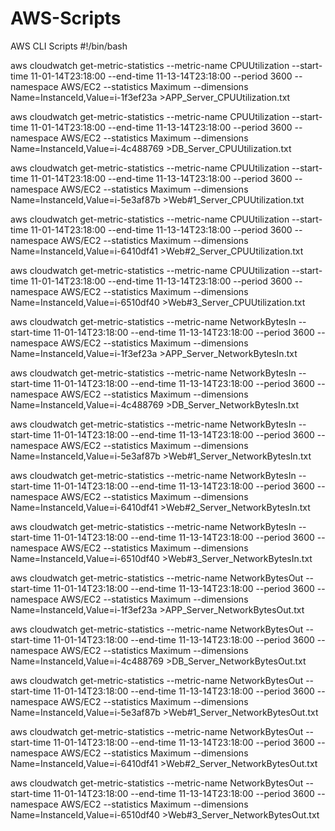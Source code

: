 AWS-Scripts
===========

AWS CLI Scripts
#!/bin/bash


aws cloudwatch get-metric-statistics --metric-name CPUUtilization --start-time 11-01-14T23:18:00 --end-time 11-13-14T23:18:00 --period 3600 --namespace AWS/EC2 --statistics Maximum --dimensions Name=InstanceId,Value=i-1f3ef23a >APP_Server_CPUUtilization.txt

aws cloudwatch get-metric-statistics --metric-name CPUUtilization --start-time 11-01-14T23:18:00 --end-time 11-13-14T23:18:00 --period 3600 --namespace AWS/EC2 --statistics Maximum --dimensions Name=InstanceId,Value=i-4c488769 >DB_Server_CPUUtilization.txt

aws cloudwatch get-metric-statistics --metric-name CPUUtilization --start-time 11-01-14T23:18:00 --end-time 11-13-14T23:18:00 --period 3600 --namespace AWS/EC2 --statistics Maximum --dimensions Name=InstanceId,Value=i-5e3af87b >Web#1_Server_CPUUtilization.txt

aws cloudwatch get-metric-statistics --metric-name CPUUtilization --start-time 11-01-14T23:18:00 --end-time 11-13-14T23:18:00 --period 3600 --namespace AWS/EC2 --statistics Maximum --dimensions Name=InstanceId,Value=i-6410df41 >Web#2_Server_CPUUtilization.txt

aws cloudwatch get-metric-statistics --metric-name CPUUtilization --start-time 11-01-14T23:18:00 --end-time 11-13-14T23:18:00 --period 3600 --namespace AWS/EC2 --statistics Maximum --dimensions Name=InstanceId,Value=i-6510df40 >Web#3_Server_CPUUtilization.txt


aws cloudwatch get-metric-statistics --metric-name NetworkBytesIn --start-time 11-01-14T23:18:00 --end-time 11-13-14T23:18:00 --period 3600 --namespace AWS/EC2 --statistics Maximum --dimensions Name=InstanceId,Value=i-1f3ef23a >APP_Server_NetworkBytesIn.txt

aws cloudwatch get-metric-statistics --metric-name NetworkBytesIn --start-time 11-01-14T23:18:00 --end-time 11-13-14T23:18:00 --period 3600 --namespace AWS/EC2 --statistics Maximum --dimensions Name=InstanceId,Value=i-4c488769 >DB_Server_NetworkBytesIn.txt

aws cloudwatch get-metric-statistics --metric-name NetworkBytesIn --start-time 11-01-14T23:18:00 --end-time 11-13-14T23:18:00 --period 3600 --namespace AWS/EC2 --statistics Maximum --dimensions Name=InstanceId,Value=i-5e3af87b >Web#1_Server_NetworkBytesIn.txt

aws cloudwatch get-metric-statistics --metric-name NetworkBytesIn --start-time 11-01-14T23:18:00 --end-time 11-13-14T23:18:00 --period 3600 --namespace AWS/EC2 --statistics Maximum --dimensions Name=InstanceId,Value=i-6410df41 >Web#2_Server_NetworkBytesIn.txt

aws cloudwatch get-metric-statistics --metric-name NetworkBytesIn --start-time 11-01-14T23:18:00 --end-time 11-13-14T23:18:00 --period 3600 --namespace AWS/EC2 --statistics Maximum --dimensions Name=InstanceId,Value=i-6510df40 >Web#3_Server_NetworkBytesIn.txt


aws cloudwatch get-metric-statistics --metric-name NetworkBytesOut --start-time 11-01-14T23:18:00 --end-time 11-13-14T23:18:00 --period 3600 --namespace AWS/EC2 --statistics Maximum --dimensions Name=InstanceId,Value=i-1f3ef23a >APP_Server_NetworkBytesOut.txt

aws cloudwatch get-metric-statistics --metric-name NetworkBytesOut --start-time 11-01-14T23:18:00 --end-time 11-13-14T23:18:00 --period 3600 --namespace AWS/EC2 --statistics Maximum --dimensions Name=InstanceId,Value=i-4c488769 >DB_Server_NetworkBytesOut.txt

aws cloudwatch get-metric-statistics --metric-name NetworkBytesOut --start-time 11-01-14T23:18:00 --end-time 11-13-14T23:18:00 --period 3600 --namespace AWS/EC2 --statistics Maximum --dimensions Name=InstanceId,Value=i-5e3af87b >Web#1_Server_NetworkBytesOut.txt

aws cloudwatch get-metric-statistics --metric-name NetworkBytesOut --start-time 11-01-14T23:18:00 --end-time 11-13-14T23:18:00 --period 3600 --namespace AWS/EC2 --statistics Maximum --dimensions Name=InstanceId,Value=i-6410df41 >Web#2_Server_NetworkBytesOut.txt

aws cloudwatch get-metric-statistics --metric-name NetworkBytesOut --start-time 11-01-14T23:18:00 --end-time 11-13-14T23:18:00 --period 3600 --namespace AWS/EC2 --statistics Maximum --dimensions Name=InstanceId,Value=i-6510df40 >Web#3_Server_NetworkBytesOut.txt
